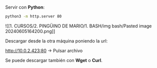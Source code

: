 
Servir con **Python**:

```Bash
python3 -m http.server 80
```

![[1. CURSOS/2. PINGÜINO DE MARIO/1. BASH/img bash/Pasted image 20240605164200.png]]

Descargar desde la otra máquina poniendo la url:

http://10.0.2.423:80 -> Pulsar archivo

Se puede descargar también con **Wget** o **Curl**.